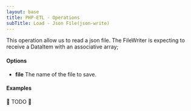 ```yaml
---
layout: base
title: PHP-ETL - Operations
subTitle: Load - Json File(json-write)
---
```


This operation allow us to read a json file. The FileWriter is expecting to receive a DataItem with
an associative array;

#### Options

- **file** The name of the file to save.

#### Examples

🚧 TODO 🚧